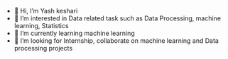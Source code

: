 - 👋 Hi, I’m Yash keshari
- 👀 I’m interested in Data related task such as Data Processing, machine learning, Statistics
- 🌱 I’m currently learning machine learning
- 💞️ I’m looking for Internship, collaborate on machine learning and Data processing projects

<!---
yash1314/yash1314 is a ✨ special ✨ repository because its `README.md` (this file) appears on your GitHub profile.
You can click the Preview link to take a look at your changes.
--->
